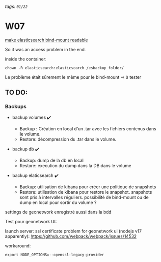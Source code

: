 ###### tags: `01/22`
# W07

[make elasticsearch bind-mount readable](https://www.elastic.co/guide/en/elasticsearch/reference/current/docker.html#_configuration_files_must_be_readable_by_the_elasticsearch_user)

So it was an access problem in the end.

inside the container:
```shell=
chown -R elasticsearch:elasticsearch /esbackup_folder/
```

Le problème était sûrement le même pour le bind-mount => à tester

## **TO DO:**
### Backups

- backup volumes :heavy_check_mark:

    - Backup : Création en local d'un .tar avec les fichiers contenus dans le volume.
    - Restore: décompression du .tar dans le volume.

- backup db :heavy_check_mark:

    - Backup: dump de la db en local
    - Restore: execution du dump dans la DB dans le volume

- backup elaticsearch :heavy_check_mark: 

    - Backup: utilisation de kibana pour créer une politique de snapshots
    - Restore: utilisation de kibana pour restore le snapshot.
snapshots sont pris à intervalles réguliers.
possibilité de bind-mount ou de dump en local pour sortir du volume ?

settings de geonetwork enregistré aussi dans la bdd

Test pour geonetwork UI:

launch server:
ssl certificate problem for geonetwork ui (nodejs v17 apparently): https://github.com/webpack/webpack/issues/14532

workaround:
```shell=
export NODE_OPTIONS=--openssl-legacy-provider
```
